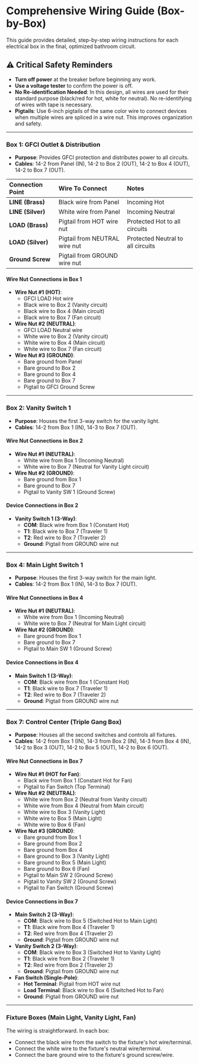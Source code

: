 # Comprehensive Wiring Guide (Box-by-Box)

This guide provides detailed, step-by-step wiring instructions for each electrical box in the final, optimized bathroom circuit.

## ⚠️ Critical Safety Reminders
- **Turn off power** at the breaker before beginning any work.
- **Use a voltage tester** to confirm the power is off.
- **No Re-identification Needed**: In this design, all wires are used for their standard purpose (black/red for hot, white for neutral). No re-identifying of wires with tape is necessary.
- **Pigtails**: Use 6-inch pigtails of the same color wire to connect devices when multiple wires are spliced in a wire nut. This improves organization and safety.

---

### Box 1: GFCI Outlet & Distribution
*   **Purpose**: Provides GFCI protection and distributes power to all circuits.
*   **Cables**: 14-2 from Panel (IN), 14-2 to Box 2 (OUT), 14-2 to Box 4 (OUT), 14-2 to Box 7 (OUT).

| Connection Point | Wire To Connect                               | Notes                                     |
| :--------------- | :-------------------------------------------- | :---------------------------------------- |
| **LINE (Brass)** | Black wire from Panel                         | Incoming Hot                              |
| **LINE (Silver)**| White wire from Panel                         | Incoming Neutral                          |
| **LOAD (Brass)** | Pigtail from HOT wire nut                     | Protected Hot to all circuits             |
| **LOAD (Silver)**| Pigtail from NEUTRAL wire nut                 | Protected Neutral to all circuits         |
| **Ground Screw** | Pigtail from GROUND wire nut                  |                                           |

#### Wire Nut Connections in Box 1
-   **Wire Nut #1 (HOT)**: 
    -   GFCI LOAD Hot wire
    -   Black wire to Box 2 (Vanity circuit)
    -   Black wire to Box 4 (Main circuit)  
    -   Black wire to Box 7 (Fan circuit)
-   **Wire Nut #2 (NEUTRAL)**:
    -   GFCI LOAD Neutral wire
    -   White wire to Box 2 (Vanity circuit)
    -   White wire to Box 4 (Main circuit)
    -   White wire to Box 7 (Fan circuit)
-   **Wire Nut #3 (GROUND)**:
    -   Bare ground from Panel
    -   Bare ground to Box 2
    -   Bare ground to Box 4  
    -   Bare ground to Box 7
    -   Pigtail to GFCI Ground Screw

---

### Box 2: Vanity Switch 1
*   **Purpose**: Houses the first 3-way switch for the vanity light.
*   **Cables**: 14-2 from Box 1 (IN), 14-3 to Box 7 (OUT).

#### Wire Nut Connections in Box 2
-   **Wire Nut #1 (NEUTRAL)**:
    -   White wire from Box 1 (Incoming Neutral)
    -   White wire to Box 7 (Neutral for Vanity Light circuit)
-   **Wire Nut #2 (GROUND)**:
    -   Bare ground from Box 1
    -   Bare ground to Box 7
    -   Pigtail to Vanity SW 1 (Ground Screw)

#### Device Connections in Box 2
-   **Vanity Switch 1 (3-Way)**:
    -   **COM**: Black wire from Box 1 (Constant Hot)
    -   **T1**: Black wire to Box 7 (Traveler 1)
    -   **T2**: Red wire to Box 7 (Traveler 2)
    -   **Ground**: Pigtail from GROUND wire nut

---

### Box 4: Main Light Switch 1
*   **Purpose**: Houses the first 3-way switch for the main light.
*   **Cables**: 14-2 from Box 1 (IN), 14-3 to Box 7 (OUT).

#### Wire Nut Connections in Box 4
-   **Wire Nut #1 (NEUTRAL)**:
    -   White wire from Box 1 (Incoming Neutral)
    -   White wire to Box 7 (Neutral for Main Light circuit)
-   **Wire Nut #2 (GROUND)**:
    -   Bare ground from Box 1
    -   Bare ground to Box 7
    -   Pigtail to Main SW 1 (Ground Screw)

#### Device Connections in Box 4
-   **Main Switch 1 (3-Way)**:
    -   **COM**: Black wire from Box 1 (Constant Hot)
    -   **T1**: Black wire to Box 7 (Traveler 1)
    -   **T2**: Red wire to Box 7 (Traveler 2)
    -   **Ground**: Pigtail from GROUND wire nut

---

### Box 7: Control Center (Triple Gang Box)
*   **Purpose**: Houses all the second switches and controls all fixtures.
*   **Cables**: 14-2 from Box 1 (IN), 14-3 from Box 2 (IN), 14-3 from Box 4 (IN), 14-2 to Box 3 (OUT), 14-2 to Box 5 (OUT), 14-2 to Box 6 (OUT).

#### Wire Nut Connections in Box 7
-   **Wire Nut #1 (HOT for Fan)**:
    -   Black wire from Box 1 (Constant Hot for Fan)
    -   Pigtail to Fan Switch (Top Terminal)
-   **Wire Nut #2 (NEUTRAL)**:
    -   White wire from Box 2 (Neutral from Vanity circuit)
    -   White wire from Box 4 (Neutral from Main circuit)
    -   White wire to Box 3 (Vanity Light)
    -   White wire to Box 5 (Main Light)
    -   White wire to Box 6 (Fan)
-   **Wire Nut #3 (GROUND)**:
    -   Bare ground from Box 1
    -   Bare ground from Box 2
    -   Bare ground from Box 4
    -   Bare ground to Box 3 (Vanity Light)
    -   Bare ground to Box 5 (Main Light)
    -   Bare ground to Box 6 (Fan)
    -   Pigtail to Main SW 2 (Ground Screw)
    -   Pigtail to Vanity SW 2 (Ground Screw)
    -   Pigtail to Fan Switch (Ground Screw)

#### Device Connections in Box 7
-   **Main Switch 2 (3-Way)**:
    -   **COM**: Black wire to Box 5 (Switched Hot to Main Light)
    -   **T1**: Black wire from Box 4 (Traveler 1)
    -   **T2**: Red wire from Box 4 (Traveler 2)
    -   **Ground**: Pigtail from GROUND wire nut
-   **Vanity Switch 2 (3-Way)**:
    -   **COM**: Black wire to Box 3 (Switched Hot to Vanity Light)
    -   **T1**: Black wire from Box 2 (Traveler 1)
    -   **T2**: Red wire from Box 2 (Traveler 2)
    -   **Ground**: Pigtail from GROUND wire nut
-   **Fan Switch (Single-Pole)**:
    -   **Hot Terminal**: Pigtail from HOT wire nut
    -   **Load Terminal**: Black wire to Box 6 (Switched Hot to Fan)
    -   **Ground**: Pigtail from GROUND wire nut

---

### Fixture Boxes (Main Light, Vanity Light, Fan)
The wiring is straightforward. In each box:
-   Connect the black wire from the switch to the fixture's hot wire/terminal.
-   Connect the white wire to the fixture's neutral wire/terminal.
-   Connect the bare ground wire to the fixture's ground screw/wire.

